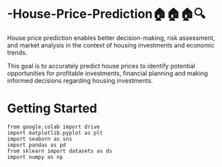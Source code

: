# -House-Price-Prediction🏠🏠🏠🔍
House price prediction enables better decision-making, risk assessment, and market analysis in the context of housing investments and economic trends.

This goal is to accurately predict house prices to identify potential opportunities for profitable investments, financial planning and making informed decisions regarding housing investments.

# Getting Started

```
from google.colab import drive
import matplotlib.pyplot as plt
import seaborn as sns
import pandas as pd
from sklearn import datasets as ds
import numpy as np
```

